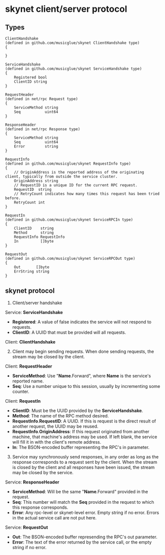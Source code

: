 # skynet client/server protocol

## Types

    ClientHandshake
    (defined in github.com/musicglue/skynet ClientHandshake type)
    {
        
    }

    ServiceHandshake
    (defined in github.com/musicglue/skynet ServiceHandshake type)
    {
        Registered bool
        ClientID string
    }

    RequestHeader
    (defined in net/rpc Request type)
    {
        ServiceMethod string
        Seq           uint64
    }

    ResponseHeader
    (defined in net/rpc Response type)
    {
        ServiceMethod string
        Seq           uint64
        Error         string
    }

    RequestInfo
    (defined in github.com/musicglue/skynet RequestInfo type)
    {
        // OriginAddress is the reported address of the originating client, typically from outside the service cluster.
        OriginAddress string
        // RequestID is a unique ID for the current RPC request.
        RequestID  string
        // RetryCount indicates how many times this request has been tried before.
        RetryCount int
    }

    RequestIn
    (defined in github.com/musicglue/skynet ServiceRPCIn type)
    {
        ClientID    string
        Method      string
        RequestInfo RequestInfo
        In          []byte
    }

    RequestOut
    (defined in github.com/musicglue/skynet ServiceRPCOut type)
    {
        Out       []byte
        ErrString string
    }

## skynet protocol

1) Client/server handshake

Service: **ServiceHandshake**
* **Registered**: A value of false indicates the service will not respond to requests.
* **ClientID**: A UUID that must be provided will all requests.

Client: **ClientHandshake**

2) Client may begin sending requests. When done sending requests, the stream may be closed by the client.

Client: **RequestHeader**
* **ServiceMethod**: Use "**Name**.Forward", where **Name** is the service's reported name.
* **Seq**: Use a number unique to this session, usually by incrementing some counter.

Client: **RequestIn**
* **ClientID**: Must be the UUID provided by the **ServiceHandshake**.
* **Method**: The name of the RPC method desired.
* **RequestInfo**.**RequestID**: A UUID. If this is request is the direct result of another request, the UUID may be reused.
* **RequestInfo**.**OriginAddress**: If this request originated from another machine, that machine's address may be used. If left blank, the service will fill it in with the client's remote address.
* **In**: The BSON-encoded buffer representing the RPC's in parameter.

3) Service may synchronously send responses, in any order as long as the response corresponds to a request sent by the client. When the stream is closed by the client and all responses have been issued, the stream may be closed by the service.

Service: **ResponseHeader**
* **ServiceMethod**: Will be the same "**Name**.Forward" provided in the request.
* **Seq**: This number will match the **Seq** provided in the request to which this response corresponds.
* **Error**: Any rpc-level or skynet-level error. Empty string if no error. Errors in the actual service call are not put here.

Service: **RequestOut**
* **Out**: The BSON-encoded buffer represending the RPC's out parameter.
* **Error**: The text of the error returned by the service call, or the empty string if no error.
